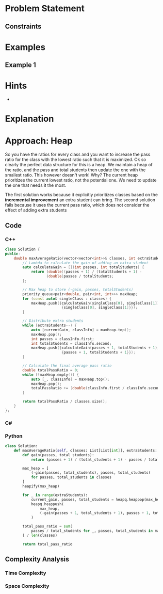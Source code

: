 # Problem Statement

## Constraints

# Examples
## Example 1
# Hints
- 
# Explanation

# Approach: Heap
So you have the ratios for every class and you want to increase the pass ratio for the class with the lowest ratio such that it is maximized.
Ok so clearly the perfect data structure for this is a heap. We maintain a heap of the ratio, and the pass and total students then update the one with the smallest ratio.
This however doesn't work! Why? The current heap prioritizes the current lowest ratio, not the potential one. We need to update the one that needs it the most.

The first solution works because it explicitly prioritizes classes based on the **incremental improvement** an extra student can bring. The second solution fails because it uses the current pass ratio, which does not consider the effect of adding extra students
## Code
### C++
```cpp
class Solution {
public:
    double maxAverageRatio(vector<vector<int>>& classes, int extraStudents) {
        // Lambda to calculate the gain of adding an extra student
        auto calculateGain = [](int passes, int totalStudents) {
            return (double)(passes + 1) / (totalStudents + 1) -
                   (double)passes / totalStudents;
        };

        // Max heap to store (-gain, passes, totalStudents)
        priority_queue<pair<double, pair<int, int>>> maxHeap;
        for (const auto& singleClass : classes) {
            maxHeap.push({calculateGain(singleClass[0], singleClass[1]),
                          {singleClass[0], singleClass[1]}});
        }

        // Distribute extra students
        while (extraStudents--) {
            auto [currentGain, classInfo] = maxHeap.top();
            maxHeap.pop();
            int passes = classInfo.first;
            int totalStudents = classInfo.second;
            maxHeap.push({calculateGain(passes + 1, totalStudents + 1),
                          {passes + 1, totalStudents + 1}});
        }

        // Calculate the final average pass ratio
        double totalPassRatio = 0;
        while (!maxHeap.empty()) {
            auto [_, classInfo] = maxHeap.top();
            maxHeap.pop();
            totalPassRatio += (double)classInfo.first / classInfo.second;
        }

        return totalPassRatio / classes.size();
    }
};
```
### C\#
### Python
```python
class Solution:
    def maxAverageRatio(self, classes: List[List[int]], extraStudents: int) -> float:
        def gain(passes, total_students):
            return (passes + 1) / (total_students + 1) - passes / total_students

        max_heap = [
            (-gain(passes, total_students), passes, total_students)
            for passes, total_students in classes
        ]
        heapify(max_heap)

        for _ in range(extraStudents):
            current_gain, passes, total_students = heapq.heappop(max_heap)
            heapq.heappush(
                max_heap,
                (-gain(passes + 1, total_students + 1), passes + 1, total_students + 1),
            )

        total_pass_ratio = sum(
            passes / total_students for _, passes, total_students in max_heap
        ) / len(classes)

        return total_pass_ratio
```
## Complexity Analysis
### Time Complexity

### Space Complexity
